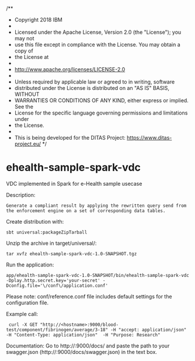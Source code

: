 /**
 * Copyright 2018 IBM
 *
 * Licensed under the Apache License, Version 2.0 (the "License"); you may not
 * use this file except in compliance with the License. You may obtain a copy of
 * the License at
 *
 * http://www.apache.org/licenses/LICENSE-2.0
 *
 * Unless required by applicable law or agreed to in writing, software
 * distributed under the License is distributed on an "AS IS" BASIS, WITHOUT
 * WARRANTIES OR CONDITIONS OF ANY KIND, either express or implied. See the
 * License for the specific language governing permissions and limitations under
 * the License.
 *
 * This is being developed for the DITAS Project: https://www.ditas-project.eu/
 */

# ehealth-sample-spark-vdc
VDC implemented in Spark for e-Health sample usecase

Description:
```
Generate a compliant result by applying the rewritten query send from the enforcement engine on a set of corresponding data tables.
```

Create distribution with:
```
sbt universal:packageZipTarball
```


Unzip the archive in target/universal/:
```
tar xvfz ehealth-sample-spark-vdc-1.0-SNAPSHOT.tgz
```

Run the application:
```
app/ehealth-sample-spark-vdc-1.0-SNAPSHOT/bin/ehealth-sample-spark-vdc -Dplay.http.secret.key='your-secret' -Dconfig.file='\/conf\/application.conf'
```

Please note: conf/reference.conf file includes default settings for the configuration file.  

Example call:
```
 curl -X GET "http://<hostname>:9000/blood-test/component/fibrinogen/average/3-18" -H "accept: application/json" -H "Content-Type: application/json"  -H "Purpose: Research"
```

Documentation:
Go to http://<hostname>:9000/docs/ and paste the path to your swagger.json (http://<hostname>:9000/docs/swagger.json) in the text box.

